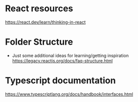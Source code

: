 # React resources 
https://react.dev/learn/thinking-in-react

# Folder Structure 
- Just some additional ideas for learning/getting inspiration
https://legacy.reactjs.org/docs/faq-structure.html

# Typescript documentation
https://www.typescriptlang.org/docs/handbook/interfaces.html


